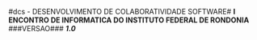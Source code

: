 #dcs - DESENVOLVIMENTO DE COLABORATIVIDADE SOFTWARE#
**I ENCONTRO DE INFORMATICA DO INSTITUTO FEDERAL DE RONDONIA** 
###VERSAO###
***1.0***
